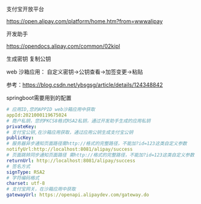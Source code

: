 支付宝开放平台

https://open.alipay.com/platform/home.htm?from=wwwalipay

开发助手

https://opendocs.alipay.com/common/02kipl

生成密钥 复制公钥



web 沙箱应用： 自定义密钥->公钥查看->加签变更->粘贴







参考：https://blog.csdn.net/ybsgsg/article/details/124348842



springboot需要用到的配置

```yml
# 应用ID,您的APPID web沙箱应用中获取
appId:2021000119675024
# 商户私钥，您的PKCS8格式RSA2私钥，通过开发助手生成的应用私钥
privateKey:
# 支付宝公钥,在沙箱应用获取，通过应用公钥生成支付宝公钥
publicKey:
# 服务器异步通知页面路径需http://格式的完整路径，不能加?id=123这类自定义参数
notifyUrl:http://localhost:8081/alipay/success
# 页面跳转同步通知页面路径 需http://格式的完整路径，不能加?id=123这类自定义参数
returnUrl: http://localhost:8081/alipay/success
# 签名方式
signType: RSA2
# 字符编码格式
charset: utf-8
# 支付宝网关，在沙箱应用中获取
gatewayUrl: https://openapi.alipaydev.com/gateway.do
```

